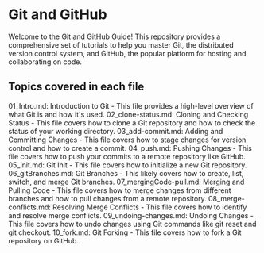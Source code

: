 # Git and GitHub 

Welcome to the Git and GitHub Guide! This repository provides a comprehensive set of tutorials to help you master Git, the distributed version control system, and GitHub, the popular platform for hosting and collaborating on code.

## Topics covered in each file

01_Intro.md: Introduction to Git - This file provides a high-level overview of what Git is and how it's used.
02_clone-status.md: Cloning and Checking Status - This file covers how to clone a Git repository and how to check the status of your working directory.
03_add-commit.md: Adding and Committing Changes - This file covers how to stage changes for version control and how to create a commit.
04_push.md: Pushing Changes - This file covers how to push your commits to a remote repository like GitHub.
05_init.md: Git Init - This file covers how to initialize a new Git repository.
06_gitBranches.md: Git Branches - This likely covers how to create, list, switch, and merge Git branches.
07_mergingCode-pull.md: Merging and Pulling Code - This file covers how to merge changes from different branches and how to pull changes from a remote repository.
08_merge-conflicts.md: Resolving Merge Conflicts - This file covers how to identify and resolve merge conflicts.
09_undoing-changes.md: Undoing Changes - This file covers how to undo changes using Git commands like git reset and git checkout.
10_fork.md: Git Forking - This file covers how to fork a Git repository on GitHub.
